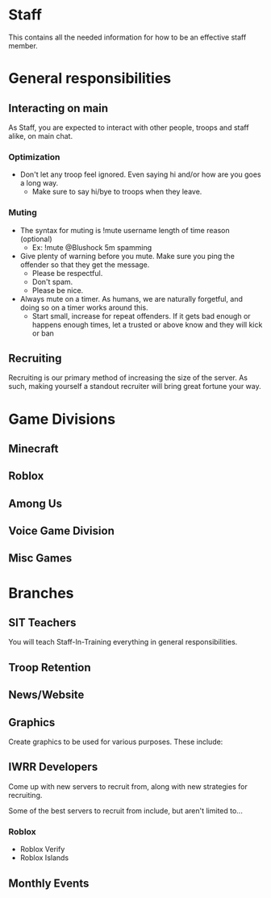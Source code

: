 # Staff
This contains all the needed information for how to be an effective staff member.

# General responsibilities
## Interacting on main
As Staff, you are expected to interact with other people, troops and staff alike, on main chat.
### Optimization
- Don't let any troop feel ignored. Even saying hi and/or how are you goes a long way.
  - Make sure to say hi/bye to troops when they leave.
### Muting
- The syntax for muting is !mute username length of time reason (optional)
  - Ex: !mute @Blushock 5m spamming
- Give plenty of warning before you mute. Make sure you ping the offender so that they get the message.
  - Please be respectful.
  - Don't spam.
  - Please be nice.
- Always mute on a timer. As humans, we are naturally forgetful, and doing so on a timer works around this.
  - Start small, increase for repeat offenders. If it gets bad enough or happens enough times, let a trusted or above know and they will kick or ban

## Recruiting
Recruiting is our primary method of increasing the size of the server. As such, making yourself a standout recruiter will bring great fortune your way.

# Game Divisions

## Minecraft

## Roblox

## Among Us

## Voice Game Division

## Misc Games

# Branches

## SIT Teachers
You will teach Staff-In-Training everything in general responsibilities.

## Troop Retention

## News/Website

## Graphics
Create graphics to be used for various purposes. These include:

## IWRR Developers
Come up with new servers to recruit from, along with new strategies for recruiting.

Some of the best servers to recruit from include, but aren't limited to...

### Roblox
- Roblox Verify
- Roblox Islands


## Monthly Events


